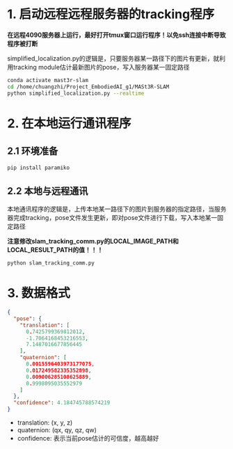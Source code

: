 # 1. 启动远程远程服务器的tracking程序
**在远程4090服务器上运行，最好打开tmux窗口运行程序！以免ssh连接中断导致程序被打断**

simplified_localization.py的逻辑是，只要服务器某一路径下的图片有更新，就利用tracking module估计最新图片的pose，写入服务器某一固定路径

```bash
conda activate mast3r-slam
cd /home/chuangzhi/Project_EmbodiedAI_g1/MASt3R-SLAM
python simplified_localization.py --realtime
```


# 2. 在本地运行通讯程序
## 2.1 环境准备
```bash
pip install paramiko
```

## 2.2 本地与远程通讯
本地通讯程序的逻辑是，上传本地某一路径下的图片到服务器的指定路径，当服务器完成tracking，pose文件发生更新，即对pose文件进行下载，写入本地某一固定路径

**注意修改slam_tracking_comm.py的LOCAL_IMAGE_PATH和LOCAL_RESULT_PATH的值！！！**

```bash
python slam_tracking_comm.py
```

# 3. 数据格式
```json
{
  "pose": {
    "translation": [
      0.7425799369812012,
      -1.7064168453216553,
      7.1487016677856445
    ],
    "quaternion": [
      0.0015596403973177075,
      0.017249582335352898,
      0.009006285108625889,
      0.9998095035552979
    ]
  },
  "confidence": 4.184745788574219
}
```
- translation: (x, y, z)
- quaternion: (qx, qy, qz, qw)
- confidence: 表示当前pose估计的可信度，越高越好